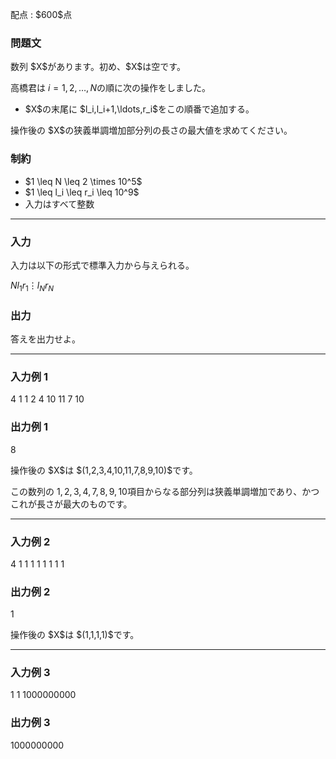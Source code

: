 
<div>

<span>

<span>

<p>
配点 : $600$点
</p>

<div>

<section>

### **問題文**

<p>
数列 $X$があります。初め、$X$は空です。

高橋君は $i=1,2,\ldots,N$の順に次の操作をしました。
</p>

<ul>

<li>
$X$の末尾に $l_i,l_i+1,\ldots,r_i$をこの順番で追加する。
</li>

</ul>

<p>
操作後の $X$の狭義単調増加部分列の長さの最大値を求めてください。
</p>

</section>

</div>

<div>

<section>

### **制約**

<ul>

<li>
$1 \leq N \leq 2 \times 10^5$
</li>

<li>
$1 \leq l_i \leq r_i \leq 10^9$
</li>

<li>
入力はすべて整数
</li>

</ul>

</section>

</div>

---

<div>

<div>

<section>

### **入力**

<p>
入力は以下の形式で標準入力から与えられる。
</p>

<div>

$N$$l_1$$r_1$$\vdots$$l_{N}$$r_{N}$
</div>

</section>

</div>

<div>

<section>

### **出力**

<p>
答えを出力せよ。
</p>

</section>

</div>

</div>

---

<div>

<section>

### **入力例 1**

<div>

4
1 1
2 4
10 11
7 10

</div>

</section>

</div>

<div>

<section>

### **出力例 1**

<div>

8

</div>

<p>
操作後の $X$は $(1,2,3,4,10,11,7,8,9,10)$です。

この数列の $1,2,3,4,7,8,9,10$項目からなる部分列は狭義単調増加であり、かつこれが長さが最大のものです。
</p>

</section>

</div>

---

<div>

<section>

### **入力例 2**

<div>

4
1 1
1 1
1 1
1 1

</div>

</section>

</div>

<div>

<section>

### **出力例 2**

<div>

1

</div>

<p>
操作後の $X$は $(1,1,1,1)$です。
</p>

</section>

</div>

---

<div>

<section>

### **入力例 3**

<div>

1
1 1000000000

</div>

</section>

</div>

<div>

<section>

### **出力例 3**

<div>

1000000000

</div>

</section>

</div>

</span>

</span>

</div>
